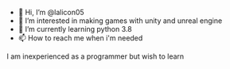 - 👋 Hi, I’m @lalicon05
- 👀 I’m interested in making games with unity and unreal engine
- 🌱 I’m currently learning python 3.8
- 📫 How to reach me when i'm needed

I am inexperienced as a programmer but wish to learn
